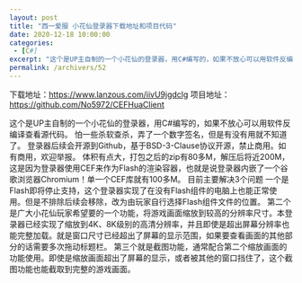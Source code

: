 ```yaml
---
layout: post
title: "西一爱服 小花仙登录器下载地址和项目代码"
date: 2020-12-18 10:00:00
categories: 
 - [C#]
excerpt: "这个是UP主自制的一个小花仙的登录器，用C#编写的，如果不放心可以用软件反编译查看源代码。怕一些杀软查杀，弄了一个数字签名，但是有没有用就不知道了。登录器后续会开源到Github，基于BSD-3-Clause协议开源，禁止商用。如有商用，欢迎举报。"
permalink: /archivers/52
---
```


下载地址：https://www.lanzous.com/iivU9jgdclg
项目地址：https://github.com/No5972/CEFHuaClient

这个是UP主自制的一个小花仙的登录器，用C#编写的，如果不放心可以用软件反编译查看源代码。
怕一些杀软查杀，弄了一个数字签名，但是有没有用就不知道了。
登录器后续会开源到Github，基于BSD-3-Clause协议开源，禁止商用。如有商用，欢迎举报。
体积有点大，打包之后的zip有80多M，解压后将近200M，这是因为登录器使用CEF来作为Flash的渲染容器，也就是说登录器内嵌了一个谷歌浏览器Chromium！单一个CEF库就有100多M。
目前主要解决3个问题
一个是Flash即将停止支持，这个登录器实现了在没有Flash组件的电脑上也能正常使用。但是不排除后续会移除，改为由玩家自行选择Flash组件文件的位置。
第二个是广大小花仙玩家希望要的一个功能，将游戏画面缩放到较高的分辨率尺寸。本登录器已经实现了缩放到4K、8K级别的高清分辨率，并且即使是超出屏幕分辨率也能完整加载。就是窗口尺寸已经超出了屏幕的显示范围，如果要查看画面的其他部分的话需要多次拖动标题栏。
第三个就是截图功能，通常配合第二个缩放画面的功能使用。即使是缩放画面超出了屏幕的显示，或者被其他的窗口挡住了，这个截图功能也能截取到完整的游戏画面。